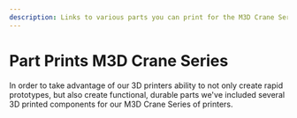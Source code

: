 ```yaml
---
description: Links to various parts you can print for the M3D Crane Series printer
---
```


# Part Prints M3D Crane Series

In order to take advantage of our 3D printers ability to not only create rapid prototypes, but also create functional, durable parts we've included several 3D printed components for our M3D Crane Series of printers. 

